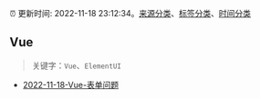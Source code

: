:alarm_clock: 更新时间: 2022-11-18 23:12:34。[来源分类](../README.md)、[标签分类](../TAGS.md)、[时间分类](../TIMELINE.md)

## Vue


> 关键字：`Vue`、`ElementUI`



- [2022-11-18-Vue-表单问题](https://www.v2ex.com/t/896335) 